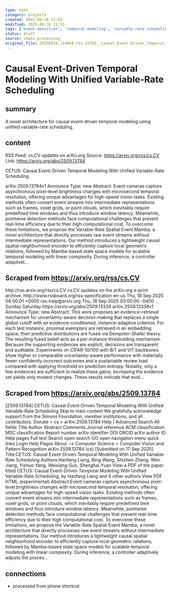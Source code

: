 ```yaml
---
type: note
category: projects
created: 2025-09-18 11:53
modified: 2025-09-18 11:53
tags: ['event-detection', 'temporal-modeling', 'variable-rate scheduling']
status: draft
source: inbox_processing
original_file: 20250918_114950_rss_CETUS__Causal_Event-Driven_Temporal_Modeling_With_.txt
---
```


# Causal Event-Driven Temporal Modeling With Unified Variable-Rate Scheduling

## summary
A novel architecture for causal event-driven temporal modeling using unified variable-rate scheduling.

## content
RSS Feed: cs.CV updates on arXiv.org
Source: https://arxiv.org/rss/cs.CV
Link: https://arxiv.org/abs/2509.13784

CETUS: Causal Event-Driven Temporal Modeling With Unified Variable-Rate Scheduling

arXiv:2509.13784v1 Announce Type: new Abstract: Event cameras capture asynchronous pixel-level brightness changes with microsecond temporal resolution, offering unique advantages for high-speed vision tasks. Existing methods often convert event streams into intermediate representations such as frames, voxel grids, or point clouds, which inevitably require predefined time windows and thus introduce window latency. Meanwhile, pointwise detection methods face computational challenges that prevent real-time efficiency due to their high computational cost. To overcome these limitations, we propose the Variable-Rate Spatial Event Mamba, a novel architecture that directly processes raw event streams without intermediate representations. Our method introduces a lightweight causal spatial neighborhood encoder to efficiently capture local geometric relations, followed by Mamba-based state space models for scalable temporal modeling with linear complexity. During inference, a controller adaptivel...

## Scraped from https://arxiv.org/rss/cs.CV
<?xml version='1.0' encoding='UTF-8'?>
<rss xmlns:arxiv="http://arxiv.org/schemas/atom" xmlns:dc="http://purl.org/dc/elements/1.1/" xmlns:atom="http://www.w3.org/2005/Atom" xmlns:content="http://purl.org/rss/1.0/modules/content/" version="2.0">
  <channel>
    <title>cs.CV updates on arXiv.org</title>
    <link>http://rss.arxiv.org/rss/cs.CV</link>
    <description>cs.CV updates on the arXiv.org e-print archive.</description>
    <atom:link href="http://rss.arxiv.org/rss/cs.CV" rel="self" type="application/rss+xml"/>
    <docs>http://www.rssboard.org/rss-specification</docs>
    <language>en-us</language>
    <lastBuildDate>Thu, 18 Sep 2025 04:00:01 +0000</lastBuildDate>
    <managingEditor>rss-help@arxiv.org</managingEditor>
    <pubDate>Thu, 18 Sep 2025 00:00:00 -0400</pubDate>
    <skipDays>
      <day>Sunday</day>
      <day>Saturday</day>
    </skipDays>
    <item>
      <title>Proximity-Based Evidence Retrieval for Uncertainty-Aware Neural Networks</title>
      <link>https://arxiv.org/abs/2509.13338</link>
      <description>arXiv:2509.13338v1 Announce Type: new 
Abstract: This work proposes an evidence-retrieval mechanism for uncertainty-aware decision-making that replaces a single global cutoff with an evidence-conditioned, instance-adaptive criterion. For each test instance, proximal exemplars are retrieved in an embedding space; their predictive distributions are fused via Dempster-Shafer theory. The resulting fused belief acts as a per-instance thresholding mechanism. Because the supporting evidences are explicit, decisions are transparent and auditable. Experiments on CIFAR-10/100 with BiT and ViT backbones show higher or comparable uncertainty-aware performance with materially fewer confidently incorrect outcomes and a sustainable review load compared with applying threshold on prediction entropy. Notably, only a few evidences are sufficient to realize these gains; increasing the evidence set yields only modest changes. These results indicate that evid...


## Scraped from https://arxiv.org/abs/2509.13784
[2509.13784] CETUS: Causal Event-Driven Temporal Modeling With Unified Variable-Rate Scheduling Skip to main content We gratefully acknowledge support from the Simons Foundation, member institutions, and all contributors. Donate &gt; cs &gt; arXiv:2509.13784 Help | Advanced Search All fields Title Author Abstract Comments Journal reference ACM classification MSC classification Report number arXiv identifier DOI ORCID arXiv author ID Help pages Full text Search open search GO open navigation menu quick links Login Help Pages About --> Computer Science > Computer Vision and Pattern Recognition arXiv:2509.13784 (cs) [Submitted on 17 Sep 2025] Title:CETUS: Causal Event-Driven Temporal Modeling With Unified Variable-Rate Scheduling Authors:Hanfang Liang, Bing Wang, Shizhen Zhang, Wen Jiang, Yizhuo Yang, Weixiang Guo, Shenghai Yuan View a PDF of the paper titled CETUS: Causal Event-Driven Temporal Modeling With Unified Variable-Rate Scheduling, by Hanfang Liang and 6 other authors View PDF HTML (experimental) Abstract:Event cameras capture asynchronous pixel-level brightness changes with microsecond temporal resolution, offering unique advantages for high-speed vision tasks. Existing methods often convert event streams into intermediate representations such as frames, voxel grids, or point clouds, which inevitably require predefined time windows and thus introduce window latency. Meanwhile, pointwise detection methods face computational challenges that prevent real-time efficiency due to their high computational cost. To overcome these limitations, we propose the Variable-Rate Spatial Event Mamba, a novel architecture that directly processes raw event streams without intermediate representations. Our method introduces a lightweight causal spatial neighborhood encoder to efficiently capture local geometric relations, followed by Mamba-based state space models for scalable temporal modeling with linear complexity. During inference, a controller adaptively adjusts the proces...


## connections
- processed from phone shortcut
